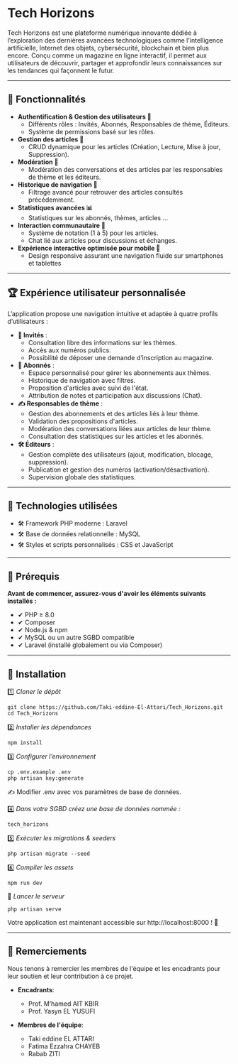 # Tech Horizons

Tech Horizons est une plateforme numérique innovante dédiée à l’exploration des dernières avancées technologiques comme l'intelligence artificielle, Internet des objets, cybersécurité, blockchain et bien plus encore. Conçu comme un magazine en ligne interactif, il permet aux utilisateurs de découvrir, partager et approfondir leurs connaissances sur les tendances qui façonnent le futur.

---

## 🚀 Fonctionnalités

- **Authentification & Gestion des utilisateurs 👔**
   - Différents rôles : Invités, Abonnés, Responsables de thème, Éditeurs.
   - Système de permissions basé sur les rôles.
- **Gestion des articles 📝**
   - CRUD dynamique pour les articles (Création, Lecture, Mise à jour, Suppression).
- **Modération 🔐**
   - Modération des conversations et des articles par les responsables de thème et les éditeurs.
- **Historique de navigation 📃**
   - Filtrage avancé pour retrouver des articles consultés précédemment.
- **Statistiques avancées 📊**
   - Statistiques sur les abonnés, thèmes, articles ...
- **Interaction communautaire 💬**
   - Système de notation (1 à 5) pour les articles.
   - Chat lié aux articles pour discussions et échanges.
- **Expérience interactive optimisée pour mobile 📱**
   - Design responsive assurant une navigation fluide sur smartphones et tablettes

---

## 🏆 Expérience utilisateur personnalisée

L’application propose une navigation intuitive et adaptée à quatre profils d’utilisateurs :

- **👤 Invités** :
  - Consultation libre des informations sur les thèmes.
  - Accès aux numéros publics.
  - Possibilité de déposer une demande d’inscription au magazine.
- **📖 Abonnés** :
  - Espace personnalisé pour gérer les abonnements aux thèmes.
  - Historique de navigation avec filtres.
  - Proposition d'articles avec suivi de l'état.
  - Attribution de notes et participation aux discussions (Chat).
- **✍ Responsables de thème** :
  - Gestion des abonnements et des articles liés à leur thème.
  - Validation des propositions d'articles.
  - Modération des conversations liées aux articles de leur thème.
  - Consultation des statistiques sur les articles et les abonnés.
- **🛠 Éditeurs** :
  - Gestion complète des utilisateurs (ajout, modification, blocage, suppression).
  - Publication et gestion des numéros (activation/désactivation).
  - Supervision globale des statistiques.

---

## 🎨 Technologies utilisées

- 🛠 Framework PHP moderne  : Laravel
- 🛠 Base de données relationnelle  : MySQL
- 🛠 Styles et scripts personnalisés  : CSS et JavaScript

---

## 📌 Prérequis

**Avant de commencer, assurez-vous d'avoir les éléments suivants installés :**

- ✔ PHP ≥ 8.0
- ✔ Composer
- ✔ Node.js & npm
- ✔ MySQL ou un autre SGBD compatible
- ✔ Laravel (installé globalement ou via Composer)

---

## 🔧 Installation

1️⃣ *Cloner le dépôt*

```
git clone https://github.com/Taki-eddine-El-Attari/Tech_Horizons.git
cd Tech_Horizons
```

2️⃣ *Installer les dépendances*

```
npm install
```

3️⃣ *Configurer l’environnement*

```
cp .env.example .env
php artisan key:generate
```
✍ Modifier .env avec vos paramètres de base de données.

4️⃣ *Dans votre SGBD créez une base de données nommée :*

```
tech_horizons 
```

5️⃣ *Exécuter les migrations & seeders*

```
php artisan migrate --seed
```

6️⃣ *Compiler les assets*

```
npm run dev
```

🚀 *Lancer le serveur*

```
php artisan serve
```

Votre application est maintenant accessible sur http://localhost:8000 ! 🎉

---

## 🌟 Remerciements

Nous tenons à remercier les membres de l'équipe et les encadrants pour leur soutien et leur contribution à ce projet. 

- **Encadrants**:
    - Prof. M’hamed AIT KBIR
    - Prof. Yasyn EL YUSUFI

- **Membres de l'équipe**:
    - Taki eddine EL ATTARI
    - Fatima Ezzahra CHAYEB
    - Rabab ZITI
